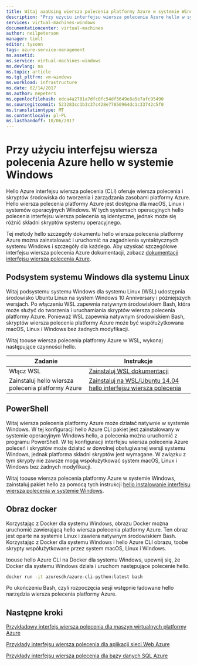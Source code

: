 ```yaml
---
title: Witaj aaaUsing wiersza polecenia platformy Azure w systemie Windows | Dokumentacja firmy Microsoft
description: "Przy użyciu interfejsu wiersza polecenia Azure hello w systemie Windows"
services: virtual-machines-windows
documentationcenter: virtual-machines
author: neilpeterson
manager: timlt
editor: tysonn
tags: azure-service-management
ms.assetid: 
ms.service: virtual-machines-windows
ms.devlang: na
ms.topic: article
ms.tgt_pltfrm: vm-windows
ms.workload: infrastructure
ms.date: 02/14/2017
ms.author: nepeters
ms.openlocfilehash: edca4a2701a7dfc0fc54df5649e8a5e7afc95490
ms.sourcegitcommit: 523283cc1b3c37c428e77850964dc1c33742c5f0
ms.translationtype: MT
ms.contentlocale: pl-PL
ms.lasthandoff: 10/06/2017
---
```

# <a name="using-hello-azure-cli-on-windows"></a>Przy użyciu interfejsu wiersza polecenia Azure hello w systemie Windows

Hello Azure interfejsu wiersza polecenia (CLI) oferuje wiersza polecenia i skryptów środowiska do tworzenia i zarządzania zasobami platformy Azure. Hello wiersza polecenia platformy Azure jest dostępna dla macOS, Linux i systemów operacyjnych Windows. W tych systemach operacyjnych hello polecenia interfejsu wiersza polecenia są identyczne, jednak może się różnić składni skryptów systemu operacyjnego.

Tej metody hello szczegóły dokumentu hello wiersza polecenia platformy Azure można zainstalować i uruchomić na zagadnienia syntaktycznych systemu Windows i szczegóły dla każdego. Aby uzyskać szczegółowe interfejsu wiersza polecenia Azure dokumentacji, zobacz [dokumentacji interfejsu wiersza polecenia Azure]( https://docs.microsoft.com/en-us/cli/azure/overview).

## <a name="windows-subsystem-for-linux"></a>Podsystem systemu Windows dla systemu Linux

Witaj podsystemu systemu Windows dla systemu Linux (WSL) udostępnia środowisko Ubuntu Linux na system Windows 10 Anniversary i późniejszych wersjach. Po włączeniu WSL zapewnia natywnym środowiskiem Bash, która może służyć do tworzenia i uruchamiania skryptów wiersza polecenia platformy Azure. Ponieważ WSL zapewnia natywnym środowiskiem Bash, skryptów wiersza polecenia platformy Azure może być współużytkowana macOS, Linux i Windows bez żadnych modyfikacji.

Witaj toouse wiersza polecenia platformy Azure w WSL, wykonaj następujące czynności hello.

|Zadanie | Instrukcje |
|---|---|
| Włącz WSL | [Zainstaluj WSL dokumentacji](https://msdn.microsoft.com/en-us/commandline/wsl/install_guide) |
| Zainstaluj hello wiersza polecenia platformy Azure |[Zainstaluj na WSL/Ubuntu 14.04 hello interfejsu wiersza polecenia](https://docs.microsoft.com/en-us/cli/azure/install-az-cli2#ubuntu)|

## <a name="powershell"></a>PowerShell

Witaj wiersza polecenia platformy Azure może działać natywnie w systemie Windows. W tej konfiguracji hello Azure CLI pakiet jest zainstalowany w systemie operacyjnym Windows hello, a polecenia można uruchomić z programu PowerShell. W tej konfiguracji interfejsu wiersza polecenia Azure poleceń i skryptów może działać w dowolnej obsługiwanej wersji systemu Windows, jednak platforma składni skryptów jest wymagane. W związku z tym skrypty nie zawsze mogą współużytkować system macOS, Linux i Windows bez żadnych modyfikacji.

Witaj toouse wiersza polecenia platformy Azure w systemie Windows, zainstaluj pakiet hello za pomocą tych instrukcji [hello instalowanie interfejsu wiersza polecenia w systemie Windows](https://docs.microsoft.com/en-us/cli/azure/install-az-cli2#windows).

## <a name="docker-image"></a>Obraz docker

Korzystając z Docker dla systemu Windows, obrazu Docker można uruchomić zawierającą hello wiersza polecenia platformy Azure. Ten obraz jest oparte na systemie Linux i zawiera natywnym środowiskiem Bash.  Korzystając z Docker dla systemu Windows i hello Azure CLI obrazu, toobe skrypty współużytkowane przez system macOS, Linux i Windows. 

toouse hello Azure CLI na Docker dla systemu Windows, upewnij się, że Docker dla systemu Windows działa i uruchom następujące polecenie hello.

```bash
docker run -it azuresdk/azure-cli-python:latest bash
```

Po ukończeniu Bash, czyli rozpoczęcia sesji wstępnie ładowane hello narzędzia wiersza polecenia platformy Azure.

## <a name="next-steps"></a>Następne kroki

[Przykładowy interfejs wiersza polecenia dla maszyn wirtualnych platformy Azure](../linux/cli-samples.md?toc=%2fazure%2fvirtual-machines%2flinux%2ftoc.json)

[Przykłady interfejsu wiersza polecenia dla aplikacji sieci Web Azure](../../app-service-web/app-service-cli-samples.md)

[Przykłady interfejsu wiersza polecenia dla bazy danych SQL Azure](../../sql-database/sql-database-cli-samples.md)
